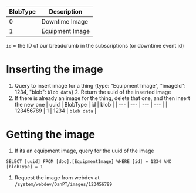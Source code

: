 
| BlobType | Description |
| --- | --- |
| 0 | Downtime Image |
| 1 | Equipment Image |


`id` = the ID of our breadcrumb in the subscriptions (or downtime event id)

# Inserting the image
1. Query to insert image for a thing {type: "Equipment Image", "imageId": 1234, "blob": `blob data`}
	2. Return the uuid of the inserted image
2. If there is already an image for the thing, delete that one, and then insert the new one
| uuid      | BlobType | id   | blob        |
| ---       | ---      | ---  | ---         |
| 123456789 | 1        | 1234 | `blob data` |

# Getting the image
1. If its an equipment image, query for the uuid of the image
```
SELECT [uuid] FROM [dbo].[EquipmentImage] WHERE [id] = 1234 AND [blobType] = 1
```
1. Request the image from webdev at `/system/webdev/DanPT/images/123456789`



